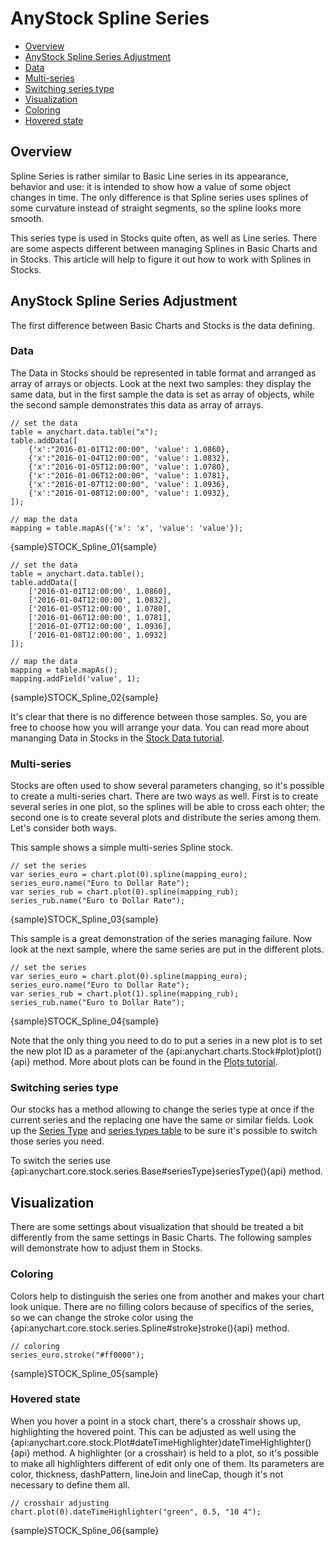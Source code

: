 # AnyStock Spline Series

* [Overview](#overview)
* [AnyStock Spline Series Adjustment](#anystock_spline_series_adjustment)
 * [Data](#data)
 * [Multi-series](#multi_series)
 * [Switching series type](#switching_series_type)
* [Visualization](#visualization)
 * [Coloring](#coloring)
 * [Hovered state](#hovered_state)

## Overview

Spline Series is rather similar to Basic Line series in its appearance, behavior and use: it is intended to show how a value of some object changes in time. The only difference is that Spline series uses splines of some curvature instead of straight segments, so the spline looks more smooth.

This series type is used in Stocks quite often, as well as Line series. There are some aspects different between managing Splines in Basic Charts and in Stocks. This article will help to figure it out how to work with Splines in Stocks.

## AnyStock Spline Series Adjustment

The first difference between Basic Charts and Stocks is the data defining. 

### Data 

The Data in Stocks should be represented in table format and arranged as array of arrays or objects. Look at the next two samples: they display the same data, but in the first sample the data is set as array of objects, while the second sample demonstrates this data as array of arrays.

```
// set the data
table = anychart.data.table("x");
table.addData([
    {'x':"2016-01-01T12:00:00", 'value': 1.0860},
    {'x':"2016-01-04T12:00:00", 'value': 1.0832},
    {'x':"2016-01-05T12:00:00", 'value': 1.0780},
    {'x':"2016-01-06T12:00:00", 'value': 1.0781},
    {'x':"2016-01-07T12:00:00", 'value': 1.0936},
    {'x':"2016-01-08T12:00:00", 'value': 1.0932},
]);
  
// map the data
mapping = table.mapAs({'x': 'x', 'value': 'value'});
```

{sample}STOCK\_Spline\_01{sample}


```
// set the data
table = anychart.data.table();
table.addData([
    ['2016-01-01T12:00:00', 1.0860],
    ['2016-01-04T12:00:00', 1.0832],
    ['2016-01-05T12:00:00', 1.0780],
    ['2016-01-06T12:00:00', 1.0781],
    ['2016-01-07T12:00:00', 1.0936],
    ['2016-01-08T12:00:00', 1.0932]
]);
  
// map the data
mapping = table.mapAs();
mapping.addField('value', 1);
```

{sample}STOCK\_Spline\_02{sample}

It's clear that there is no difference between those samples. So, you are free to choose how you will arrange your data. You can read more about mananging Data in Stocks in the [Stock Data tutorial](../Data).

### Multi-series

Stocks are often used to show several parameters changing, so it's possible to create a multi-series chart. There are two ways as well. First is to create several series in one plot, so the splines will be able to cross each ohter; the second one is to create several plots and distribute the series among them. Let's consider both ways.

This sample shows a simple multi-series Spline stock. 

```  
// set the series
var series_euro = chart.plot(0).spline(mapping_euro);
series_euro.name("Euro to Dollar Rate");
var series_rub = chart.plot(0).spline(mapping_rub);
series_rub.name("Euro to Dollar Rate");
```

{sample}STOCK\_Spline\_03{sample}

This sample is a great demonstration of the series managing failure. Now look at the next sample, where the same series are put in the different plots.

```  
// set the series
var series_euro = chart.plot(0).spline(mapping_euro);
series_euro.name("Euro to Dollar Rate");
var series_rub = chart.plot(1).spline(mapping_rub);
series_rub.name("Euro to Dollar Rate");
```

{sample}STOCK\_Spline\_04{sample}

Note that the only thing you need to do to put a series in a new plot is to set the new plot ID as a parameter of the {api:anychart.charts.Stock#plot}plot(){api} method.
More about plots can be found in the [Plots tutorial](../Chart_Plots).


### Switching series type

Our stocks has a method allowing to change the series type at once if the current series and the replacing one have the same or similar fields. Look up the [Series Type](Series_Type) and [series types table](Supported_Series#list_of_supported_series) to be sure it's possible to switch those series you need.

To switch the series use {api:anychart.core.stock.series.Base#seriesType}seriesType(){api} method.


## Visualization

There are some settings about visualization that should be treated a bit differently from the same settings in Basic Charts. The following samples will demonstrate how to adjust them in Stocks.

### Coloring

Colors help to distinguish the series one from another and makes your chart look unique. There are no filling colors because of specifics of the series, so we can change the stroke color using the {api:anychart.core.stock.series.Spline#stroke}stroke(){api} method.

```
// coloring
series_euro.stroke("#ff0000");
```
{sample}STOCK\_Spline\_05{sample}

### Hovered state

When you hover a point in a stock chart, there's a crosshair shows up, highlighting the hovered point. This can be adjusted as well using the {api:anychart.core.stock.Plot#dateTimeHighlighter}dateTimeHighlighter(){api} method. A highlighter (or a crosshair) is held to a plot, so it's possible to make all highlighters different of edit only one of them. Its parameters are color, thickness, dashPattern, lineJoin and lineCap, though it's not necessary to define them all.

```
// crosshair adjusting
chart.plot(0).dateTimeHighlighter("green", 0.5, "10 4");
```

{sample}STOCK\_Spline\_06{sample}